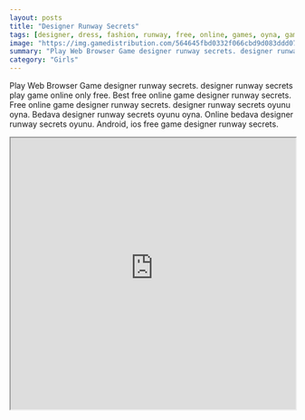 ```yaml
---
layout: posts
title: "Designer Runway Secrets"
tags: [designer, dress, fashion, runway, free, online, games, oyna, game, free, games, play, play, games]
image: "https://img.gamedistribution.com/564645fbd0332f066cbd9d083ddd077c.jpg"
summary: "Play Web Browser Game designer runway secrets. designer runway secrets play game online only free. Best free online game designer runway secrets. Free online game designer runway secrets. designer runway secrets oyunu oyna. Bedava designer runway secrets oyunu oyna. Online bedava designer runway secrets oyunu. Android, ios free game designer runway secrets."
category: "Girls"
---
```


Play Web Browser Game designer runway secrets. designer runway secrets play game online only free. Best free online game designer runway secrets. Free online game designer runway secrets. designer runway secrets oyunu oyna. Bedava designer runway secrets oyunu oyna. Online bedava designer runway secrets oyunu. Android, ios free game designer runway secrets.

<iframe width="100%" height="480px;" src="https://flash.gamedistribution.com?game=564645fbd0332f066cbd9d083ddd077c"></iframe>